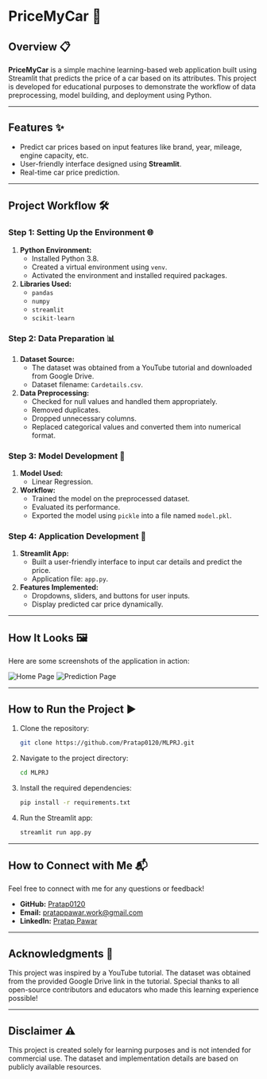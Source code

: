 # PriceMyCar 🚗

## Overview 📋
**PriceMyCar** is a simple machine learning-based web application built using Streamlit that predicts the price of a car based on its attributes. This project is developed for educational purposes to demonstrate the workflow of data preprocessing, model building, and deployment using Python.

---

## Features ✨
- Predict car prices based on input features like brand, year, mileage, engine capacity, etc.
- User-friendly interface designed using **Streamlit**.
- Real-time car price prediction.

---

## Project Workflow 🛠️

### Step 1: Setting Up the Environment 🌐
1. **Python Environment:**
   - Installed Python 3.8.
   - Created a virtual environment using `venv`.
   - Activated the environment and installed required packages.
2. **Libraries Used:**
   - `pandas`
   - `numpy`
   - `streamlit`
   - `scikit-learn`

### Step 2: Data Preparation 📊
1. **Dataset Source:**
   - The dataset was obtained from a YouTube tutorial and downloaded from Google Drive.
   - Dataset filename: `Cardetails.csv`.
2. **Data Preprocessing:**
   - Checked for null values and handled them appropriately.
   - Removed duplicates.
   - Dropped unnecessary columns.
   - Replaced categorical values and converted them into numerical format.

### Step 3: Model Development 🤖
1. **Model Used:**
   - Linear Regression.
2. **Workflow:**
   - Trained the model on the preprocessed dataset.
   - Evaluated its performance.
   - Exported the model using `pickle` into a file named `model.pkl`.

### Step 4: Application Development 🌟
1. **Streamlit App:**
   - Built a user-friendly interface to input car details and predict the price.
   - Application file: `app.py`.
2. **Features Implemented:**
   - Dropdowns, sliders, and buttons for user inputs.
   - Display predicted car price dynamically.

---

## How It Looks 🖼️

Here are some screenshots of the application in action:

![Home Page](images/home_page.png)
![Prediction Page](images/prediction_page.png)

---

## How to Run the Project ▶️

1. Clone the repository:
   ```bash
   git clone https://github.com/Pratap0120/MLPRJ.git
   ```
2. Navigate to the project directory:
   ```bash
   cd MLPRJ
   ```
3. Install the required dependencies:
   ```bash
   pip install -r requirements.txt
   ```
4. Run the Streamlit app:
   ```bash
   streamlit run app.py
   ```

---

## How to Connect with Me 📬

Feel free to connect with me for any questions or feedback!

- **GitHub:** [Pratap0120](https://github.com/Pratap0120)
- **Email:** pratappawar.work@gmail.com
- **LinkedIn:** [Pratap Pawar](https://linkedin.com/in/pratap12)

---

## Acknowledgments 🙏

This project was inspired by a YouTube tutorial. The dataset was obtained from the provided Google Drive link in the tutorial. Special thanks to all open-source contributors and educators who made this learning experience possible!

---

## Disclaimer ⚠️
This project is created solely for learning purposes and is not intended for commercial use. The dataset and implementation details are based on publicly available resources.

